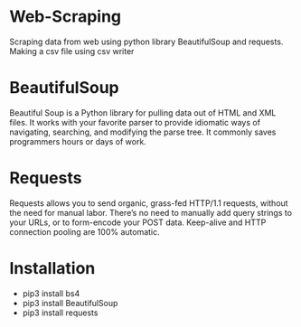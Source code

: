 # Web-Scraping
Scraping data from web using python library BeautifulSoup and requests. Making a csv file using csv writer

# BeautifulSoup
Beautiful Soup is a Python library for pulling data out of HTML and XML files.
It works with your favorite parser to provide idiomatic ways of navigating, searching, and modifying the parse tree.
It commonly saves programmers hours or days of work.

# Requests
Requests allows you to send organic, grass-fed HTTP/1.1 requests, without the need for manual labor.
There’s no need to manually add query strings to your URLs, or to form-encode your POST data.
Keep-alive and HTTP connection pooling are 100% automatic.

# Installation
- pip3 install bs4
- pip3 install BeautifulSoup
- pip3 install requests
